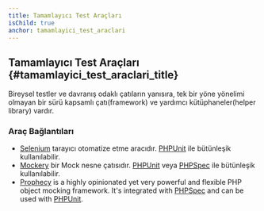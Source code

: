 ```yaml
---
title: Tamamlayıcı Test Araçları
isChild: true
anchor: tamamlayici_test_araclari
---
```


## Tamamlayıcı Test Araçları {#tamamlayici_test_araclari_title}

Bireysel testler ve davranış odaklı çatıların yanısıra, tek bir yöne yönelimi olmayan bir sürü kapsamlı çatı(framework) ve yardımcı kütüphaneler(helper library) vardır.

### Araç Bağlantıları

* [Selenium](http://seleniumhq.org/) tarayıcı otomatize etme aracıdır. [PHPUnit](http://phpunit.de/manual/current/en/selenium.html) ile bütünleşik kullanılabilir.
* [Mockery](https://github.com/padraic/mockery) bir Mock nesne çatısıdır. [PHPUnit](http://phpunit.de/) veya [PHPSpec](http://www.phpspec.net/) ile bütünleşik kullanılabilir.
* [Prophecy](https://github.com/phpspec/prophecy) is a highly opinionated yet very powerful and flexible PHP object mocking framework. It's integrated with [PHPSpec](http://www.phpspec.net/) and can be used with [PHPUnit](http://phpunit.de/).
